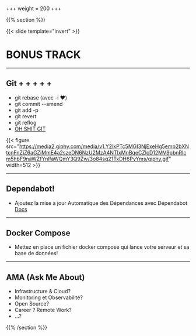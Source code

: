 +++
weight = 200
+++

{{% section %}}

{{< slide template="invert" >}}

# BONUS TRACK

---

## Git + + + + +

* git rebase (avec -i ❤️)
* git commit --amend
* git add -p
* git revert
* git reflog
* [OH SHIT GIT](https://ohshitgit.com/)

{{< figure src="https://media2.giphy.com/media/v1.Y2lkPTc5MGI3NjExeHg5emp2bXNtcnFnZjZ6aGZiMmE4a2szeDN6NzU2MzA4NTIxMnBqeCZlcD12MV9pbnRlcm5hbF9naWZfYnlfaWQmY3Q9Zw/3o84sq21TxDH6PyYms/giphy.gif" width=512 >}}

---

## Dependabot!

* Ajoutez la mise à jour Automatique des Dépendances avec Dépendabot [Docs](https://docs.github.com/en/code-security/dependabot/dependabot-version-updates/configuring-dependabot-version-updates)

---

## Docker Compose

- Mettez en place un fichier docker compose qui lance votre serveur et sa base de données!

---

## AMA (Ask Me About)

* Infrastructure & Cloud?
* Monitoring et Observabilité?
* Open Source?
* Career ? Remote Work?
* ...?

{{% /section %}}
